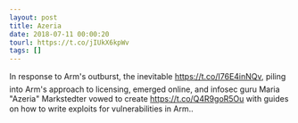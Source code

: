 ```yaml
---
layout: post
title: Azeria
date: 2018-07-11 00:00:20
tourl: https://t.co/jIUkX6kpWv
tags: []
---
```

In response to Arm's outburst, the inevitable https://t.co/I76E4inNQv, piling into Arm's approach to licensing, emerged online, and infosec guru Maria "Azeria" Markstedter vowed to create https://t.co/Q4R9goR5Ou with guides on how to write exploits for vulnerabilities in Arm..